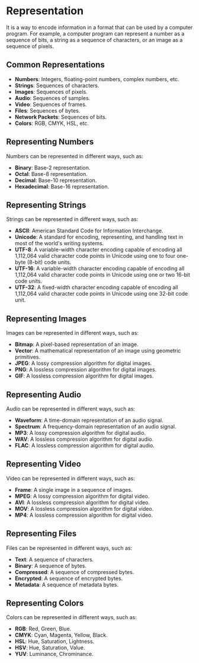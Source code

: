 # Representation

It is a way to encode information in a format that can be used by a computer program. For example, a computer program can represent a number as a sequence of bits, a string as a sequence of characters, or an image as a sequence of pixels.

## Common Representations

- **Numbers**: Integers, floating-point numbers, complex numbers, etc.
- **Strings**: Sequences of characters.
- **Images**: Sequences of pixels.
- **Audio**: Sequences of samples.
- **Video**: Sequences of frames.
- **Files**: Sequences of bytes.
- **Network Packets**: Sequences of bits.
- **Colors**: RGB, CMYK, HSL, etc.

## Representing Numbers

Numbers can be represented in different ways, such as:

- **Binary**: Base-2 representation.
- **Octal**: Base-8 representation.
- **Decimal**: Base-10 representation.
- **Hexadecimal**: Base-16 representation.

## Representing Strings

Strings can be represented in different ways, such as:

- **ASCII**: American Standard Code for Information Interchange.
- **Unicode**: A standard for encoding, representing, and handling text in most of the world's writing systems.
- **UTF-8**: A variable-width character encoding capable of encoding all 1,112,064 valid character code points in Unicode using one to four one-byte (8-bit) code units.
- **UTF-16**: A variable-width character encoding capable of encoding all 1,112,064 valid character code points in Unicode using one or two 16-bit code units.
- **UTF-32**: A fixed-width character encoding capable of encoding all 1,112,064 valid character code points in Unicode using one 32-bit code unit.

## Representing Images

Images can be represented in different ways, such as:

- **Bitmap**: A pixel-based representation of an image.
- **Vector**: A mathematical representation of an image using geometric primitives.
- **JPEG**: A lossy compression algorithm for digital images.
- **PNG**: A lossless compression algorithm for digital images.
- **GIF**: A lossless compression algorithm for digital images.

## Representing Audio

Audio can be represented in different ways, such as:

- **Waveform**: A time-domain representation of an audio signal.
- **Spectrum**: A frequency-domain representation of an audio signal.
- **MP3**: A lossy compression algorithm for digital audio.
- **WAV**: A lossless compression algorithm for digital audio.
- **FLAC**: A lossless compression algorithm for digital audio.

## Representing Video

Video can be represented in different ways, such as:

- **Frame**: A single image in a sequence of images.
- **MPEG**: A lossy compression algorithm for digital video.
- **AVI**: A lossless compression algorithm for digital video.
- **MOV**: A lossless compression algorithm for digital video.
- **MP4**: A lossless compression algorithm for digital video.

## Representing Files

Files can be represented in different ways, such as:

- **Text**: A sequence of characters.
- **Binary**: A sequence of bytes.
- **Compressed**: A sequence of compressed bytes.
- **Encrypted**: A sequence of encrypted bytes.
- **Metadata**: A sequence of metadata bytes.

## Representing Colors

Colors can be represented in different ways, such as:

- **RGB**: Red, Green, Blue.
- **CMYK**: Cyan, Magenta, Yellow, Black.
- **HSL**: Hue, Saturation, Lightness.
- **HSV**: Hue, Saturation, Value.
- **YUV**: Luminance, Chrominance.
